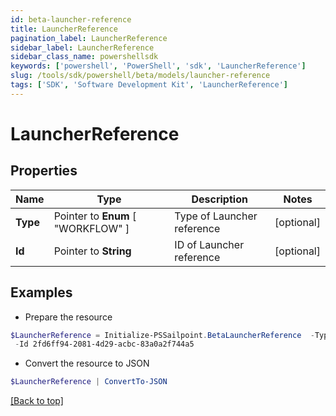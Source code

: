 ```yaml
---
id: beta-launcher-reference
title: LauncherReference
pagination_label: LauncherReference
sidebar_label: LauncherReference
sidebar_class_name: powershellsdk
keywords: ['powershell', 'PowerShell', 'sdk', 'LauncherReference'] 
slug: /tools/sdk/powershell/beta/models/launcher-reference
tags: ['SDK', 'Software Development Kit', 'LauncherReference']
---
```



# LauncherReference

## Properties

Name | Type | Description | Notes
------------ | ------------- | ------------- | -------------
**Type** |  Pointer to  **Enum** [  "WORKFLOW" ] | Type of Launcher reference | [optional] 
**Id** |  Pointer to **String** | ID of Launcher reference | [optional] 

## Examples

- Prepare the resource
```powershell
$LauncherReference = Initialize-PSSailpoint.BetaLauncherReference  -Type WORKFLOW `
 -Id 2fd6ff94-2081-4d29-acbc-83a0a2f744a5
```

- Convert the resource to JSON
```powershell
$LauncherReference | ConvertTo-JSON
```


[[Back to top]](#) 

